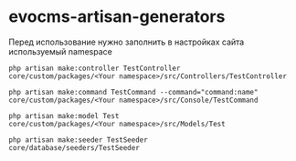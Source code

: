 # evocms-artisan-generators

Перед использование нужно заполнить в настройках сайта используемый namespace

```
php artisan make:controller TestController
core/custom/packages/<Your namespace>/src/Controllers/TestController

php artisan make:command TestCommand --command="command:name"
core/custom/packages/<Your namespace>/src/Console/TestCommand

php artisan make:model Test
core/custom/packages/<Your namespace>/src/Models/Test

php artisan make:seeder TestSeeder
core/database/seeders/TestSeeder
```
